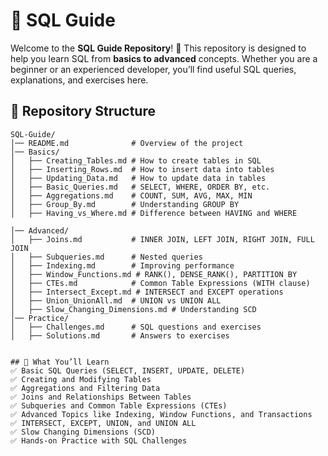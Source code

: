 # 📘 SQL Guide

Welcome to the **SQL Guide Repository**! 🚀 This repository is designed to help you learn SQL from **basics to advanced** concepts. Whether you are a beginner or an experienced developer, you’ll find useful SQL queries, explanations, and exercises here.

## 📂 Repository Structure

```
SQL-Guide/
│── README.md              # Overview of the project
│── Basics/                
│   ├── Creating_Tables.md # How to create tables in SQL
│   ├── Inserting_Rows.md  # How to insert data into tables
│   ├── Updating_Data.md   # How to update data in tables
│   ├── Basic_Queries.md   # SELECT, WHERE, ORDER BY, etc.
│   ├── Aggregations.md    # COUNT, SUM, AVG, MAX, MIN
│   ├── Group_By.md        # Understanding GROUP BY
│   ├── Having_vs_Where.md # Difference between HAVING and WHERE

│── Advanced/             
│   ├── Joins.md           # INNER JOIN, LEFT JOIN, RIGHT JOIN, FULL JOIN
│   ├── Subqueries.md      # Nested queries
│   ├── Indexing.md        # Improving performance
│   ├── Window_Functions.md # RANK(), DENSE_RANK(), PARTITION BY
│   ├── CTEs.md            # Common Table Expressions (WITH clause)
│   ├── Intersect_Except.md # INTERSECT and EXCEPT operations
│   ├── Union_UnionAll.md  # UNION vs UNION ALL
│   ├── Slow_Changing_Dimensions.md # Understanding SCD
│── Practice/
│   ├── Challenges.md      # SQL questions and exercises
│   ├── Solutions.md       # Answers to exercises


## 📌 What You’ll Learn
✅ Basic SQL Queries (SELECT, INSERT, UPDATE, DELETE)  
✅ Creating and Modifying Tables  
✅ Aggregations and Filtering Data  
✅ Joins and Relationships Between Tables  
✅ Subqueries and Common Table Expressions (CTEs)  
✅ Advanced Topics like Indexing, Window Functions, and Transactions  
✅ INTERSECT, EXCEPT, UNION, and UNION ALL  
✅ Slow Changing Dimensions (SCD)  
✅ Hands-on Practice with SQL Challenges  
